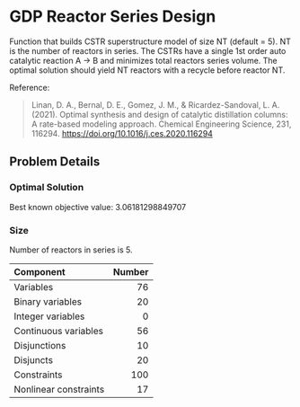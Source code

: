 # GDP Reactor Series Design
Function that builds CSTR superstructure model of size NT (default = 5). 
NT is the number of reactors in series.
The CSTRs have a single 1st order auto catalytic reaction A -> B and minimizes total reactors series volume. 
The optimal solution should yield NT reactors with a recycle before reactor NT.

Reference:
> Linan, D. A., Bernal, D. E., Gomez, J. M., & Ricardez-Sandoval, L. A. (2021). Optimal synthesis and design of catalytic distillation columns: A rate-based modeling approach. Chemical Engineering Science, 231, 116294. https://doi.org/10.1016/j.ces.2020.116294

## Problem Details

### Optimal Solution

Best known objective value: 3.06181298849707

### Size

Number of reactors in series is 5.

| Component             |   Number |
|:----------------------|---------:|
| Variables             |       76 |
| Binary variables      |       20 |
| Integer variables     |        0 |
| Continuous variables  |       56 |
| Disjunctions          |       10 |
| Disjuncts             |       20 |
| Constraints           |      100 |
| Nonlinear constraints |       17 |